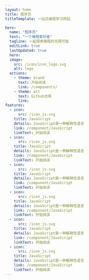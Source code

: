 ```yaml
---
layout: home
title: 程序员
titleTemplate: 一站式编程学习网站

hero:
  name: "程序员"
  text: "一个编程爱好者"
  tagline: 一起探索编程的无限可能
  editLink: true
  lastUpdated: true
  hero:
  image:
    src: /icon/icon_logo.svg
    alt: logo
  actions: 
    - theme: brand
      text: 开始阅读
      link: /components/
    - theme: alt
      text: Github仓库
      link: 
features:
  - icon:
      src: /icon_js.svg
    title: JavaScript
    details: JavaScript是一种解释性语言
    link: /component/JavaScript
    linkText: 开始阅读
  - icon:
      src: /icon_js.svg
    title: JavaScript
    details: JavaScript是一种解释性语言
    link: /component/JavaScript
    linkText: 开始阅读
  - icon:
      src: /icon_js.svg
    title: JavaScript
    details: JavaScript是一种解释性语言
    link: /component/JavaScript
    linkText: 开始阅读
  - icon:
      src: /icon_js.svg
    title: JavaScript
    details: JavaScript是一种解释性语言
    link: /component/JavaScript
    linkText: 开始阅读
  - icon:
      src: /icon_js.svg
    title: JavaScript
    details: JavaScript是一种解释性语言
    link: /component/JavaScript
    linkText: 开始阅读
  - icon:
      src: /icon_js.svg
    title: JavaScript
    details: JavaScript是一种解释性语言
    link: /component/JavaScript
    linkText: 开始阅读
---
```

